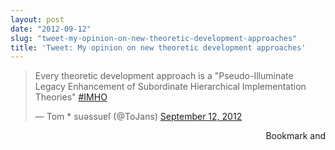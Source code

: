 ```yaml
---
layout: post
date: "2012-09-12"
slug: "tweet-my-opinion-on-new-theoretic-development-approaches"
title: 'Tweet: My opinion on new theoretic development approaches'
---
```


<blockquote class="twitter-tweet">
<p>Every theoretic development approach is a "Pseudo-Illuminate Legacy Enhancement of Subordinate Hierarchical Implementation Theories" <a href="https://twitter.com/search/%23IMHO">#IMHO</a></p>
&mdash; Tom * suǝssuɐſ (@ToJans) <a href="https://twitter.com/ToJans/status/245905006178467840">September 12, 2012</a></blockquote>
<p>
<script src="//platform.twitter.com/widgets.js"></script>
</p><div style="text-align:right"><a class="addthis_button" href="https://www.addthis.com/bookmark.php?v=250&amp;pub=xa-4aec37702e3161d4"><img src="https://s7.addthis.com/static/btn/v2/lg-share-en.gif" width="125" height="16" alt="Bookmark and Share" style="border:0"/></a><script type="text/javascript" src="https://s7.addthis.com/js/250/addthis_widget.js#pub=xa-4aec37702e3161d4"></script></div>
